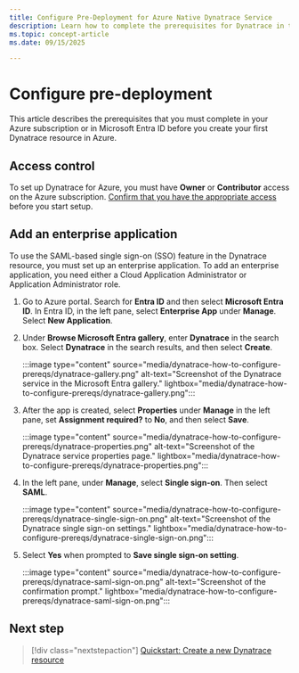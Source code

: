 ```yaml
---
title: Configure Pre-Deployment for Azure Native Dynatrace Service
description: Learn how to complete the prerequisites for Dynatrace in the Azure portal. 
ms.topic: concept-article
ms.date: 09/15/2025

---
```


# Configure pre-deployment

This article describes the prerequisites that you must complete in your Azure subscription or in Microsoft Entra ID before you create your first Dynatrace resource in Azure.

## Access control

To set up Dynatrace for Azure, you must have **Owner** or **Contributor** access on the Azure subscription. [Confirm that you have the appropriate access](../../role-based-access-control/check-access.md) before you start setup.

## Add an enterprise application

To use the SAML-based single sign-on (SSO) feature in the Dynatrace resource, you must set up an enterprise application. To add an enterprise application, you need either a Cloud Application Administrator or Application Administrator role.

1. Go to Azure portal. Search for **Entra ID** and then select **Microsoft Entra ID**. In Entra ID, in the left pane, select  **Enterprise App** under **Manage**. Select **New Application**.

1. Under **Browse Microsoft Entra gallery**, enter **Dynatrace** in the search box. Select **Dynatrace** in the search results, and then select **Create**.

    :::image type="content" source="media/dynatrace-how-to-configure-prereqs/dynatrace-gallery.png" alt-text="Screenshot of the Dynatrace service in the Microsoft Entra gallery." lightbox="media/dynatrace-how-to-configure-prereqs/dynatrace-gallery.png":::

1. After the app is created, select **Properties** under **Manage** in the left pane, set **Assignment required?** to **No**, and then select **Save**.

    :::image type="content" source="media/dynatrace-how-to-configure-prereqs/dynatrace-properties.png" alt-text="Screenshot of the Dynatrace service properties page." lightbox="media/dynatrace-how-to-configure-prereqs/dynatrace-properties.png":::

1. In the left pane, under **Manage**, select **Single sign-on**. Then select **SAML**.

    :::image type="content" source="media/dynatrace-how-to-configure-prereqs/dynatrace-single-sign-on.png" alt-text="Screenshot of the Dynatrace single sign-on settings." lightbox="media/dynatrace-how-to-configure-prereqs/dynatrace-single-sign-on.png":::

1. Select **Yes** when prompted to **Save single sign-on setting**.

   :::image type="content" source="media/dynatrace-how-to-configure-prereqs/dynatrace-saml-sign-on.png" alt-text="Screenshot of the confirmation prompt." lightbox="media/dynatrace-how-to-configure-prereqs/dynatrace-saml-sign-on.png":::

## Next step

> [!div class="nextstepaction"]
> [Quickstart: Create a new Dynatrace resource](dynatrace-create.md)

    
